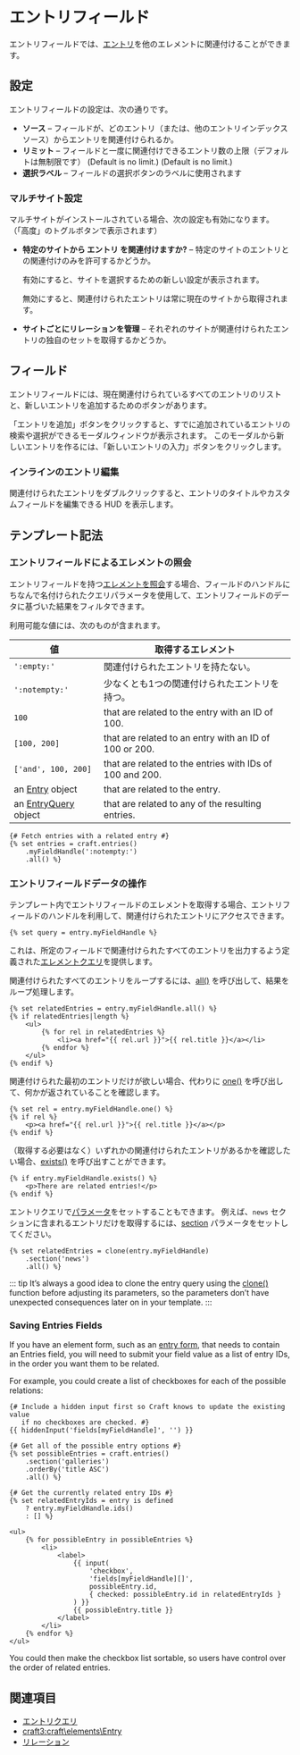 # エントリフィールド

エントリフィールドでは、[エントリ](entries.md)を他のエレメントに関連付けることができます。

## 設定

エントリフィールドの設定は、次の通りです。

- **ソース** – フィールドが、どのエントリ（または、他のエントリインデックスソース）からエントリを関連付けられるか。
- **リミット** – フィールドと一度に関連付けできるエントリ数の上限（デフォルトは無制限です） (Default is no limit.) (Default is no limit.)
- **選択ラベル** – フィールドの選択ボタンのラベルに使用されます

### マルチサイト設定

マルチサイトがインストールされている場合、次の設定も有効になります。 （「高度」のトグルボタンで表示されます）

- **特定のサイトから エントリ を関連付けますか?** – 特定のサイトのエントリとの関連付けのみを許可するかどうか。

  有効にすると、サイトを選択するための新しい設定が表示されます。

  無効にすると、関連付けられたエントリは常に現在のサイトから取得されます。

- **サイトごとにリレーションを管理** – それぞれのサイトが関連付けられたエントリの独自のセットを取得するかどうか。

## フィールド

エントリフィールドには、現在関連付けられているすべてのエントリのリストと、新しいエントリを追加するためのボタンがあります。

「エントリを追加」ボタンをクリックすると、すでに追加されているエントリの検索や選択ができるモーダルウィンドウが表示されます。 このモーダルから新しいエントリを作るには、「新しいエントリの入力」ボタンをクリックします。

### インラインのエントリ編集

関連付けられたエントリをダブルクリックすると、エントリのタイトルやカスタムフィールドを編集できる HUD を表示します。

## テンプレート記法

### エントリフィールドによるエレメントの照会

エントリフィールドを持つ[エレメントを照会](element-queries.md)する場合、フィールドのハンドルにちなんで名付けられたクエリパラメータを使用して、エントリフィールドのデータに基づいた結果をフィルタできます。

利用可能な値には、次のものが含まれます。

| 値                                                              | 取得するエレメント                                                |
| -------------------------------------------------------------- | -------------------------------------------------------- |
| `':empty:'`                                                    | 関連付けられたエントリを持たない。                                        |
| `':notempty:'`                                                 | 少なくとも1つの関連付けられたエントリを持つ。                                  |
| `100`                                                          | that are related to the entry with an ID of 100.         |
| `[100, 200]`                                                   | that are related to an entry with an ID of 100 or 200.   |
| `['and', 100, 200]`                                            | that are related to the entries with IDs of 100 and 200. |
| an [Entry](craft3:craft\elements\Entry) object               | that are related to the entry.                           |
| an [EntryQuery](craft3:craft\elements\db\EntryQuery) object | that are related to any of the resulting entries.        |

```twig
{# Fetch entries with a related entry #}
{% set entries = craft.entries()
    .myFieldHandle(':notempty:')
    .all() %}
```

### エントリフィールドデータの操作

テンプレート内でエントリフィールドのエレメントを取得する場合、エントリフィールドのハンドルを利用して、関連付けられたエントリにアクセスできます。

```twig
{% set query = entry.myFieldHandle %}
```

これは、所定のフィールドで関連付けられたすべてのエントリを出力するよう定義された[エレメントクエリ](entries.md#querying-entries)を提供します。

関連付けられたすべてのエントリをループするには、[all()](craft3:craft\db\Query::all()) を呼び出して、結果をループ処理します。

```twig
{% set relatedEntries = entry.myFieldHandle.all() %}
{% if relatedEntries|length %}
    <ul>
        {% for rel in relatedEntries %}
            <li><a href="{{ rel.url }}">{{ rel.title }}</a></li>
        {% endfor %}
    </ul>
{% endif %}
```

関連付けられた最初のエントリだけが欲しい場合、代わりに [one()](craft3:craft\db\Query::one()) を呼び出して、何かが返されていることを確認します。

```twig
{% set rel = entry.myFieldHandle.one() %}
{% if rel %}
    <p><a href="{{ rel.url }}">{{ rel.title }}</a></p>
{% endif %}
```

（取得する必要はなく）いずれかの関連付けられたエントリがあるかを確認したい場合、[exists()](craft3:craft\db\Query::exists()) を呼び出すことができます。

```twig
{% if entry.myFieldHandle.exists() %}
    <p>There are related entries!</p>
{% endif %}
```

エントリクエリで[パラメータ](entries.md#parameters)をセットすることもできます。 例えば、`news` セクションに含まれるエントリだけを取得するには、[section](entries.md#section) パラメータをセットしてください。

```twig
{% set relatedEntries = clone(entry.myFieldHandle)
    .section('news')
    .all() %}
```

::: tip
It’s always a good idea to clone the entry query using the [clone()](./dev/functions.md#clone) function before adjusting its parameters, so the parameters don’t have unexpected consequences later on in your template.
:::

### Saving Entries Fields

If you have an element form, such as an [entry form](https://craftcms.com/knowledge-base/entry-form), that needs to contain an Entries field, you will need to submit your field value as a list of entry IDs, in the order you want them to be related.

For example, you could create a list of checkboxes for each of the possible relations:

```twig
{# Include a hidden input first so Craft knows to update the existing value
   if no checkboxes are checked. #}
{{ hiddenInput('fields[myFieldHandle]', '') }}

{# Get all of the possible entry options #}
{% set possibleEntries = craft.entries()
    .section('galleries')
    .orderBy('title ASC')
    .all() %}

{# Get the currently related entry IDs #}
{% set relatedEntryIds = entry is defined
    ? entry.myFieldHandle.ids()
    : [] %}

<ul>
    {% for possibleEntry in possibleEntries %}
        <li>
            <label>
                {{ input(
                    'checkbox',
                    'fields[myFieldHandle][]',
                    possibleEntry.id,
                    { checked: possibleEntry.id in relatedEntryIds }
                ) }}
                {{ possibleEntry.title }}
            </label>
        </li>
    {% endfor %}
</ul>
```

You could then make the checkbox list sortable, so users have control over the order of related entries.

## 関連項目

* [エントリクエリ](entries.md#querying-entries)
* <craft3:craft\elements\Entry>
* [リレーション](relations.md)
